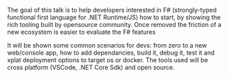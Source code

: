 The goal of this talk is to help developers interested in F# (strongly-typed functional 
first language for .NET Runtime/JS) how to start, by showing the rich tooling built by 
opensource community. Once removed the friction of a new ecosystem is easier to evaluate 
the F# features

It will be shown some common scenarios for devs: from zero to a new web/console app, 
how to add dependancies, build it, debug it, test it and xplat deployment options to target
 os or docker. The tools used will be cross platform (VSCode, .NET Core Sdk) and open source.
